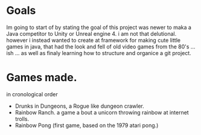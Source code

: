 # Goals 
Im going to start of by stating the goal of this project was newer to maka a Java competitor to Unity or Unreal engine 4. i am not that delutional. 
however i instead wanted to create at framework for making cute little games in java, that had the look and fell of old video games from the 80's ... ish ... as well as finaly learning how to structure and organice a git project. 

# Games made. 
in cronological order
- Drunks in Dungeons, a Rogue like dungeon crawler.
- Rainbow Ranch. a game a bout a unicorn throwing rainbow at internet trolls. 
- Rainbow Pong (first game, based on the 1979 atari pong.)